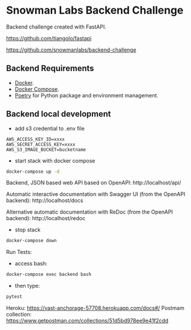 # Snowman Labs Backend Challenge


Backend challenge created with FastAPI.



https://github.com/tiangolo/fastapi

https://github.com/snowmanlabs/backend-challenge


## Backend Requirements

* [Docker](https://www.docker.com/).
* [Docker Compose](https://docs.docker.com/compose/install/).
* [Poetry](https://python-poetry.org/) for Python package and environment management.


## Backend local development


- add s3 credential to .env file

```
AWS_ACCESS_KEY_ID=xxxx
AWS_SECRET_ACCESS_KEY=xxxx
AWS_S3_IMAGE_BUCKET=bucketname
```

- start stack with docker compose

```bash
docker-compose up -d
```

Backend, JSON based web API based on OpenAPI: http://localhost/api/

Automatic interactive documentation with Swagger UI (from the OpenAPI backend): http://localhost/docs

Alternative automatic documentation with ReDoc (from the OpenAPI backend): http://localhost/redoc


- stop stack

```bash
docker-compose down
```

Run Tests:

 - access bash:
 
```bash
docker-compose exec backend bash
```

 - then type:
 
```bash
pytest
```


Heroku: https://vast-anchorage-57708.herokuapp.com/docs#/
Postmam collection: https://www.getpostman.com/collections/51d5bd978ee9e41f2cdd


